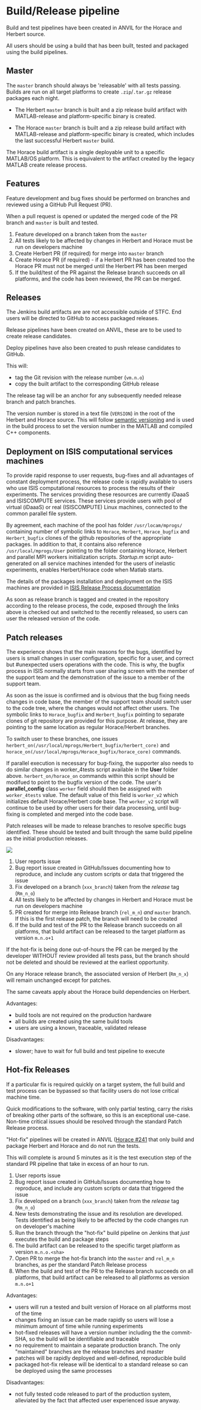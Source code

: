 # Build/Release pipeline

Build and test pipelines have been created in ANVIL for the Horace and Herbert
source.

All users should be using a build that has been built, tested and packaged
using the build pipelines.

## Master

The `master` branch should always be 'releasable' with all tests passing.
Builds are run on all target platforms to create `.zip`/`.tar.gz` release
packages each night.

- The Herbert `master` branch is built and a zip release build artifact with
MATLAB-release and platform-specific binary is created.

- The Horace `master` branch is built and a zip release build artifact with
MATLAB-release and platform-specific binary is created, which includes the last
successful Herbert `master` build.

The Horace build artifact is a single deployable unit to a specific MATLAB/OS
platform.
This is equivalent to the artifact created by the legacy MATLAB create release
process.

## Features

Feature development and bug fixes should be performed on branches and reviewed
using a GitHub Pull Request (PR).

When a pull request is opened or updated the merged code of the PR branch and
`master` is built and tested.

1. Feature developed on a branch taken from the `master`
2. All tests likely to be affected by changes in Herbert and Horace must be run
 on developers machine
3. Create Herbert PR (if required) for merge into `master` branch
4. Create Horace PR (if required) - if a Herbert PR has been created too the
Horace PR must not be merged until the Herbert PR has been merged
5. If the build/test of the PR against the Release branch succeeds on all
platforms, and the code has been reviewed, the PR can be merged.

## Releases

The Jenkins build artifacts are are not accessible outside of STFC.
End users will be directed to GitHub to access packaged releases.

Release pipelines have been created on ANVIL,
these are to be used to create release candidates.

Deploy pipelines have also been created to push release candidates to GitHub.

This will:

- tag the Git revision with the release number (`vm.n.o`)
- copy the built artifact to the corresponding GitHub release

The release tag will be an anchor for any subsequently needed release branch
and patch branches.

The version number is stored in a text file (`VERSION`) in the root of the
Herbert and Horace source.
This will follow [semantic versioning](https://semver.org/)
and is used in the build process to set the version number in the MATLAB
and compiled C++ components.

## Deployment on ISIS computational services machines

To provide rapid response to user requests,
bug-fixes and all advantages of constant deployment process,
the release code is rapidly available to users who use ISIS computational
resources to process the results of their experiments.
The services providing these resources are currently iDaaaS
and ISISCOMPUTE services.
These services provide users with pool of virtual (iDaaaS) or real
(ISISCOMPUTE) Linux machines, connected to the common parallel file system.

By agreement, each machine of the pool has folder `/usr/locam/mprogs/`
containing number of symbolic links to  `Horace`, `Herbert`, `Horace_bugfix`
and `Herbert_bugfix` clones of the github repositories of the appropriate
packages.
In addition to that, it contains also reference  `/usr/local/mprogs/User`
pointing to the folder containing Horace,
Herbert and parallel MPI workers initialization scripts.
*Startup.m* script auto-generated on all service machines intended for the
users of inelastic experiments, enables Herbert/Horace code when Matlab starts.

The details of the packages installation and deployment on the ISIS machines
are provided in [ISIS Release Process documentation](11_ISIS_release.md)

As soon as release branch is tagged and created in the repository according to
the release  process,
the code, exposed through the links above is checked out and switched to the
recently released, so users can user the released version of the code.

## Patch releases

The experience shows that the main reasons for the bugs,
identified by users is small changes in user configuration,
specific for a user, and correct but #unexpected users operations with the code.
This is why, the bugfix process in ISIS normally starts from user sharing
screen with the member of the support team and the demonstration of the issue
to a member of the support team.

As soon as the issue is confirmed and is obvious that the bug fixing needs
changes in code base,
the member of the support team should switch user to the code tree,
where the changes would not affect other users.
The symbolic links to `Horace_bugfix` and `Herbert_bugfix` pointing to separate
clones of git repository are provided for this purpose.
At release, they are pointing to the same location as regular Horace/Herbert
branches.

To switch user to these branches, one issues
`herbert_on(/usr/local/mprogs/Herbert_bugfix/herbert_core)` and
`horace_on(/usr/local/mprogs/Horace_bugfix/horace_core)` commands.

If parallel execution is necessary for bug-fixing,
the supporter also needs to do similar changes in worker_4tests script
available in the **User** folder above.
`herbert_on/horace_on` commands within this script should be modifued to point
to the bugfix version of the code. The user's **parallel_config** class
`worker` field should then be assigned with `worker_4tests` value.
The default value of this field is `worker_v2` which initializes default
Horace/Herbert code base.
The `worker_v2` script will continue to be used by other users for their data
processing, until bug-fixing is completed and merged into the code base.

Patch releases will be made to release branches to resolve specific bugs
identified.
These should be tested and built through the same build pipeline as the initial
production releases.

<img src="./images/10_git_hotfix_branches.png">

1. User reports issue
2. Bug report issue created in GitHub/Issues documenting how to reproduce,
and include any custom scripts or data that triggered the issue
3. Fix developed on a branch (`xxx_branch`) taken from the *release* tag
(`Rm_n_o`)
4. All tests likely to be affected by changes in Herbert and Horace must be run
 on developers machine
5. PR created for merge into Release branch (`rel_m_n`) *and* `master` branch.
If this is the first release patch, the branch will need to be created
6. If the build and test of the PR to the Release branch succeeds on all
platforms, that build artifact can be released to the target platform as
version `m.n.o+1`

If the hot-fix is being done out-of-hours the PR can be merged by the developer
WITHOUT review provided all tests pass,
but the branch should not be deleted and should be reviewed at the earliest
opportunity.

On any Horace release branch, the associated version of Herbert (`Rm_n_x`) will
remain unchanged except for patches.

The same caveats apply about the Horace build dependencies on Herbert.

Advantages:

- build tools are not required on the production hardware
- all builds are created using the same build tools
- users are using a known, traceable, validated release

Disadvantages:

- slower; have to wait for full build and test pipeline to execute

## Hot-fix Releases

If a particular fix is required quickly on a target system, the full build and
test process can be bypassed so that facility users do not lose critical
machine time.

Quick modifications to the software, with only partial testing,
carry the risks of breaking other parts of the software,
so this is an exceptional use-case.
Non-time critical issues should be resolved through the standard Patch Release
process.

"Hot-fix" pipelines will be created in ANVIL
([Horace #241](https://github.com/pace-neutrons/Horace/issues/241) that only
build and package Herbert and Horace and do not run the tests.

This will complete is around 5 minutes as it is the test execution step of the
standard PR pipeline that take in excess of an hour to run.

1. User reports issue
2. Bug report issue created in GitHub/Issues documenting how to reproduce,
and include any custom scripts or data that triggered the issue
3. Fix developed on a branch (`xxx_branch`) taken from the *release* tag
(`Rm_n_o`)
4. New tests demonstrating the issue and its resolution are developed.
Tests identified as being likely to be affected by the code changes run on
developer's machine
5. Run the branch through the "hot-fix" build pipeline on Jenkins that *just*
executes the build and package steps
6. The build artifact can be released to the specific target platform as
version `m.n.o.<sha>`
7. Open PR to merge the hot-fix branch into the `master` and `rel_m_n` branches,
as per the standard Patch Release process
8. When the build and test of the PR to the Release branch succeeds on all
platforms, that build artifact can be released to all platforms as version
`m.n.o+1`

Advantages:

- users will run a tested and built version of Horace on all platforms most of
the time
- changes fixing an issue can be made rapidly so users will lose a minimum
amount of time while running experiments
- hot-fixed releases will have a version number including the the commit-SHA,
so the build will be identifiable and traceable
- no requirement to maintain a separate production branch.
The only "maintained" branches are the release branches and master
- patches will be rapidly deployed and well-defined, reproducible build
- packaged hot-fix release will be identical to a standard release so can be
deployed using the same processes

Disadvantages:

- not fully tested code released to part of the production system,
alleviated by the fact that affected user experienced issue anyway.
